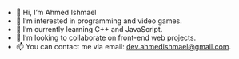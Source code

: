 - 👋 Hi, I’m Ahmed Ishmael
- 👀 I’m interested in programming and video games. 
- 🌱 I’m currently learning C++ and JavaScript.
- 💞️ I’m looking to collaborate on front-end web projects.
- 📫 You can contact me via email: dev.ahmedishmael@gmail.com.



